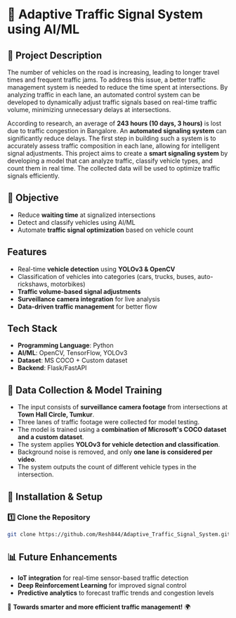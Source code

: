 # 🚦 Adaptive Traffic Signal System using AI/ML

## 📌 Project Description
The number of vehicles on the road is increasing, leading to longer travel times and frequent traffic jams. To address this issue, a better traffic management system is needed to reduce the time spent at intersections. By analyzing traffic in each lane, an automated control system can be developed to dynamically adjust traffic signals based on real-time traffic volume, minimizing unnecessary delays at intersections.

According to research, an average of **243 hours (10 days, 3 hours)** is lost due to traffic congestion in Bangalore. An **automated signaling system** can significantly reduce delays. The first step in building such a system is to accurately assess traffic composition in each lane, allowing for intelligent signal adjustments. This project aims to create a **smart signaling system** by developing a model that can analyze traffic, classify vehicle types, and count them in real time. The collected data will be used to optimize traffic signals efficiently.

## 🎯 Objective
- Reduce **waiting time** at signalized intersections
- Detect and classify vehicles using AI/ML
- Automate **traffic signal optimization** based on vehicle count

##  Features
- Real-time **vehicle detection** using **YOLOv3 & OpenCV**
- Classification of vehicles into categories (cars, trucks, buses, auto-rickshaws, motorbikes)
- **Traffic volume-based signal adjustments**
- **Surveillance camera integration** for live analysis
- **Data-driven traffic management** for better flow

##  Tech Stack
- **Programming Language**: Python
- **AI/ML**: OpenCV, TensorFlow, YOLOv3
- **Dataset**: MS COCO + Custom dataset
- **Backend**: Flask/FastAPI

## 📍 Data Collection & Model Training
- The input consists of **surveillance camera footage** from intersections at **Town Hall Circle, Tumkur**.
- Three lanes of traffic footage were collected for model testing.
- The model is trained using a **combination of Microsoft's COCO dataset and a custom dataset**.
- The system applies **YOLOv3 for vehicle detection and classification**.
- Background noise is removed, and only **one lane is considered per video**.
- The system outputs the count of different vehicle types in the intersection.

## 🚀 Installation & Setup
### 1️⃣ Clone the Repository
```bash
git clone https://github.com/Resh844/Adaptive_Traffic_Signal_System.git
```

## 📊 Future Enhancements
- **IoT integration** for real-time sensor-based traffic detection
- **Deep Reinforcement Learning** for improved signal control
- **Predictive analytics** to forecast traffic trends and congestion levels

🚀 **Towards smarter and more efficient traffic management!** 🌍
